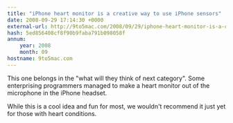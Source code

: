 ```yaml
---
title: "iPhone heart monitor is a creative way to use iPhone sensors"
date: 2008-09-29 17:14:30 +0000
external-url: http://9to5mac.com/2008/09/29/iphone-heart-monitor-is-a-creative-way-to-use-iphone-sensors/
hash: 5ed856408cf8f90b9faba791b098058f
annum:
    year: 2008
    month: 09
hostname: 9to5mac.com
---
```



This one belongs in the "what will they think of next category".  Some enterprising programmers managed to make a heart monitor out of the microphone in the iPhone headset.

     



While this is a cool idea and fun for most, we wouldn't recommend it just yet for those with heart conditions.

          


